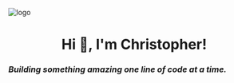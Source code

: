 ![logo](https://github.com/christopherjacksonjr/christopherjacksonjr/blob/main/GitHub%20Banner.png)
<h1 align="center">Hi 👋, I'm Christopher!</h1>
<h3><p><em>Building something amazing one line of code at a time.</em></p></h3>

<!--
**christopherjacksonjr/christopherjacksonjr** is a ✨ _special_ ✨ repository because its `README.md` (this file) appears on your GitHub profile.

Here are some ideas to get you started:

- 🔭 I’m currently working on ...
- 🌱 I’m currently learning ...
- 👯 I’m looking to collaborate on ...
- 🤔 I’m looking for help with ...
- 💬 Ask me about ...
- 📫 How to reach me: ...
- 😄 Pronouns: ...
- ⚡ Fun fact: ...
-->
